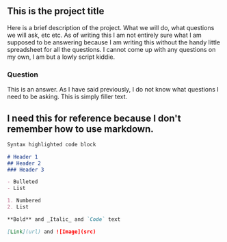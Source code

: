 ## This is the project title

Here is a brief description of the project. What we will do, what questions we will ask, etc etc. As of writing this I am not entirely sure what I am supposed to be answering because I am writing this without the handy little spreadsheet for all the questions. I cannot come up with any questions on my own, I am but a lowly script kiddie.

### Question

This is an answer. As I have said previously, I do not know what questions I need to be asking. This is simply filler text.

## I need this for reference because I don't remember how to use markdown.
```markdown
Syntax highlighted code block

# Header 1
## Header 2
### Header 3

- Bulleted
- List

1. Numbered
2. List

**Bold** and _Italic_ and `Code` text

[Link](url) and ![Image](src)
```
